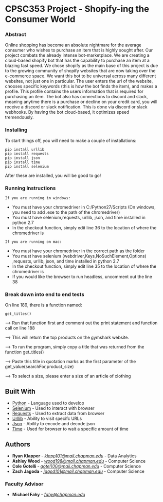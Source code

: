 # CPSC353 Project - Shopify-ing the Consumer World

### Abstract
Online shopping has become an absolute nightmare for the average consumer who wishes to purchase an item that is highly sought after. Our project combats the already intense bot-marketplace. We are creating a cloud-based shopify bot that has the capability to purchase an item at a blazing fast speed. We chose shopify as the main base of this project is due to the growing community of shopify websites that are now taking over the e-commerce space. We want this bot to be universal across many different websites, not just one in particular. The user enters the url of the website, chooses specific keywords (this is how the bot finds the item), and makes a profile. This profile contains the users information that is required for purchasing an item. The bot also has connections to discord and slack, meaning anytime there is a purchase or decline on your credit card, you will receive a discord or slack notification. This is done via discord or slack webhooks. By having the bot cloud-based, it optimizes speed tremendously.

### Installing

To start things off, you will need to make a couple of installations:

```
pip install urllib
pip install requests
pip install json
pip install time
pip install selenium
```
After these are installed, you will be good to go!

### Running Instructions
```
If you are running in windows:
```
  - You must have your chromedriver in C:/Python27/Scripts (On windows, you need to add .exe to the path of the chromedriver)
  - You must have selenium,requests, urllib, json, and time installed in python 2.7
  - In the checkout function, simply edit line 36 to the location of where the chromedriver is
```
If you are running on mac:
```
  - You must have your chromedriver in the correct path as the folder
  - You must have selenium (webdriver,Keys,NoSuchElement,Options) ,requests, urllib, json, and time installed in python 2.7
  - In the checkout function, simply edit line 35 to the location of where the chromedriver is
  - If you would like the browser to run headless, uncomment out the line 38

### Break down into end to end tests

On line 189, there is a function named:
```
get_titles()
```
--> Run that function first and comment out the print statement and function call on line 188 

--> This will return the top products on the gymshark website.

--> To run the program, simply copy a title that was returned from the function get_titles()

--> Paste this title in quotation marks as the first parameter of the get_value(searchFor,product_size)

--> To select a size, please enter a size of an article of clothing

## Built With

* [Python](https://docs.python.org/2.7/) - Language used to develop
* [Selenium](https://selenium-python.readthedocs.io/) - Used to interact with browser
* [Requests](https://realpython.com/python-requests/) - Used to extract data from browser
* [Urllib](https://docs.python.org/2/library/urllib.html) - Ability to visit specifc URLs
* [Json](https://docs.python.org/3/library/json.html) - Ability to encode and decode json
* [Time](https://docs.python.org/2/library/time.html) - Used for browser to wait a specific amount of time

## Authors

* **Ryan Klapper** - *klapp101@mail.chapman.edu* - Data Analytics
* **Ashley Wood** - *wood198@mail.chapman.edu* - Computer Science
* **Cole Gotelli** - *gotel100@mail.chapman.edu* - Computer Science
* **Zach Jagoda** - *jagod101@mail.chapman.edu* - Computer Science

### Faculty Advisor
* **Michael Fahy** - *fahy@chapman.edu*
